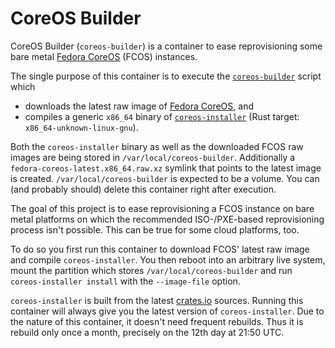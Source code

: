 CoreOS Builder
==============

CoreOS Builder (`coreos-builder`) is a container to ease reprovisioning some
bare metal [Fedora CoreOS][1] (FCOS) instances.

The single purpose of this container is to execute the [`coreos-builder`][2]
script which

* downloads the latest raw image of [Fedora CoreOS][1], and
* compiles a generic `x86_64` binary of [`coreos-installer`][3]
  (Rust target: `x86_64-unknown-linux-gnu`).

Both the `coreos-installer` binary as well as the downloaded FCOS raw
images are being stored in `/var/local/coreos-builder`. Additionally a
`fedora-coreos-latest.x86_64.raw.xz` symlink that points to the latest
image is created. `/var/local/coreos-builder` is expected to be a volume.
You can (and probably should) delete this container right after execution.

The goal of this project is to ease reprovisioning a FCOS instance on
bare metal platforms on which the recommended ISO-/PXE-based reprovisioning
process isn't possible. This can be true for some cloud platforms, too.

To do so you first run this container to download FCOS' latest raw image
and compile `coreos-installer`. You then reboot into an arbitrary live
system, mount the partition which stores `/var/local/coreos-builder`
and run `coreos-installer install` with the `--image-file` option.

`coreos-installer` is built from the latest [crates.io][4] sources. Running
this container will always give you the latest version of `coreos-installer`.
Due to the nature of this container, it doesn't need frequent rebuilds.
Thus it is rebuild only once a month, precisely on the 12th day at 21:50 UTC.

[1]: https://getfedora.org/en/coreos/
[2]: ./src/usr/local/bin/coreos-builder
[3]: https://coreos.github.io/coreos-installer/
[4]: https://crates.io/crates/coreos-installer
